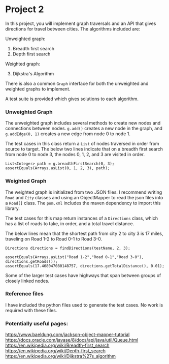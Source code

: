 # Project 2
In this project, you will implement graph traversals and an API that gives directions for travel between cities. 
The algorithms included are:

Unweighted graph:
1. Breadth first search
2. Depth first search

Weighted graph:

3. Dijkstra's Algorithm

There is also a common `Graph` interface for both the unweighted and weighted graphs to implement.

A test suite is provided which gives solutions to each algorithm.

### Unweighted Graph
The unweighted graph includes several methods to create new nodes and connections between nodes. 
`g.add()` creates a new node in the graph, and `g.addEdge(0, 1)` creates a new edge from node 0 to node 1.

The test cases in this class return a `List` of nodes traversed in order from source to target.
The below two lines indicate that on a breadth first search from node 0 to node 3, the nodes 0, 1, 2, and 3 are visited in order.
```
List<Integer> path = g.breadthFirstSearch(0, 3);
assertEquals(Arrays.asList(0, 1, 2, 3), path);
```

### Weighted Graph
The weighted graph is initialized from two JSON files. I recommend writing `Road` and `City` classes and using
an ObjectMapper to read the json files into a `Road[]` class. The `pom.xml` includes the maven dependency to import this library.

The test cases for this map return instances of a `Directions` class, which has a list of roads to take, in order,
and a total travel distance.

The below lines mean that the shortest path from city 2 to city 3 is 17 miles, 
traveling on Road 1-2 to Road 0-1 to Road 3-0.
```
Directions directions = findDirections(testName, 2, 3);

assertEquals(Arrays.asList("Road 1-2","Road 0-1","Road 3-0"), directions.getRoads());
assertEquals(17.468047080148757, directions.getTotalDistance(), 0.01);
```

Some of the larger test cases have highways that span between groups of closely linked nodes.

### Reference files
I have included the python files used to generate the test cases. No work is required with these files.

### Potentially useful pages:
https://www.baeldung.com/jackson-object-mapper-tutorial
https://docs.oracle.com/javase/8/docs/api/java/util/Queue.html
https://en.wikipedia.org/wiki/Breadth-first_search
https://en.wikipedia.org/wiki/Depth-first_search
https://en.wikipedia.org/wiki/Dijkstra%27s_algorithm
